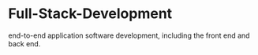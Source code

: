 # Full-Stack-Development
end-to-end application software development, including the front end and back end.

